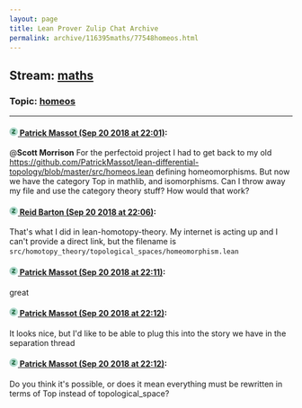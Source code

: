 ```yaml
---
layout: page
title: Lean Prover Zulip Chat Archive 
permalink: archive/116395maths/77548homeos.html
---
```


## Stream: [maths](index.html)
### Topic: [homeos](77548homeos.html)

---

#### [![Click to go to Zulip](../../assets/img/zulip2.png) Patrick Massot (Sep 20 2018 at 22:01)](https://leanprover.zulipchat.com/#narrow/stream/116395-maths/topic/homeos/near/134333294):
@**Scott Morrison** For the perfectoid project I had to get back to my old https://github.com/PatrickMassot/lean-differential-topology/blob/master/src/homeos.lean defining homeomorphisms. But now we have the category Top in mathlib, and isomorphisms. Can I throw away my file and use the category theory stuff? How would that work?

#### [![Click to go to Zulip](../../assets/img/zulip2.png) Reid Barton (Sep 20 2018 at 22:06)](https://leanprover.zulipchat.com/#narrow/stream/116395-maths/topic/homeos/near/134333594):
That's what I did in lean-homotopy-theory. My internet is acting up and I can't provide a direct link, but the filename is `src/homotopy_theory/topological_spaces/homeomorphism.lean`

#### [![Click to go to Zulip](../../assets/img/zulip2.png) Patrick Massot (Sep 20 2018 at 22:11)](https://leanprover.zulipchat.com/#narrow/stream/116395-maths/topic/homeos/near/134333849):
great

#### [![Click to go to Zulip](../../assets/img/zulip2.png) Patrick Massot (Sep 20 2018 at 22:12)](https://leanprover.zulipchat.com/#narrow/stream/116395-maths/topic/homeos/near/134333908):
It looks nice, but I'd like to be able to plug this into the story we have in the separation thread

#### [![Click to go to Zulip](../../assets/img/zulip2.png) Patrick Massot (Sep 20 2018 at 22:12)](https://leanprover.zulipchat.com/#narrow/stream/116395-maths/topic/homeos/near/134333938):
Do you think it's possible, or does it mean everything must be rewritten in terms of Top instead of topological_space?

